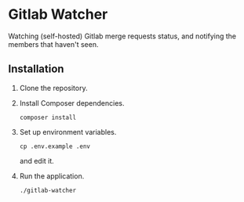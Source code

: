 # Gitlab Watcher
Watching (self-hosted) Gitlab merge requests status, and notifying the members that haven't seen.

## Installation
1. Clone the repository.
2. Install Composer dependencies.
    ```
    composer install
    ```
3. Set up environment variables.
    ```
    cp .env.example .env
    ```
    and edit it.

4. Run the application.
    ```
    ./gitlab-watcher
    ```
